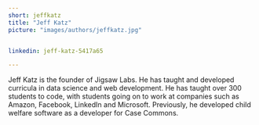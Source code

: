 ```yaml
---
short: jeffkatz
title: "Jeff Katz"
picture: "images/authors/jeffkatz.jpg"


linkedin: jeff-katz-5417a65

---
```


Jeff Katz is the founder of Jigsaw Labs.  He has taught and developed curricula in data science and web development. He has taught over 300 students to code, with students going on to work at companies such as Amazon, Facebook, LinkedIn and Microsoft. Previously, he developed child welfare software as a developer for Case Commons.